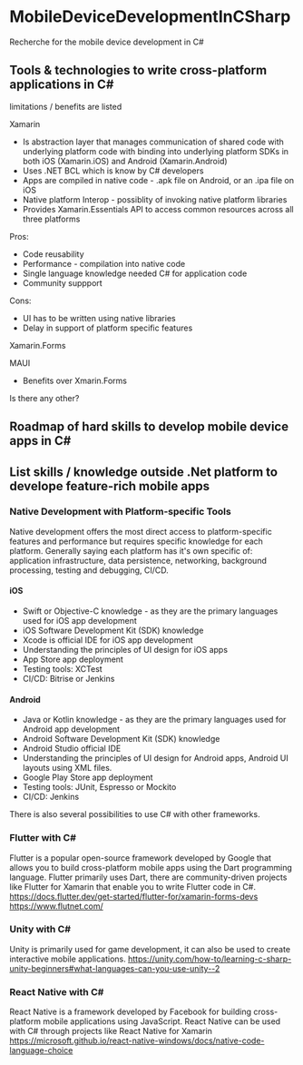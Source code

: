 # MobileDeviceDevelopmentInCSharp
Recherche for the mobile device development in C#

## Tools & technologies to write cross-platform applications in C# 
limitations / benefits are listed

Xamarin
* Is abstraction layer that manages communication of shared code with underlying platform code with binding into underlying platform SDKs in both iOS (Xamarin.iOS) and Android (Xamarin.Android)
* Uses .NET BCL which is know by C# developers
* Apps are compiled in native code - .apk file on Android, or an .ipa file on iOS
* Native platform Interop - possiblity of invoking native platform libraries
* Provides Xamarin.Essentials API to access common resources across all three platforms

Pros:
* Code reusability
* Performance - compilation into native code
* Single language knowledge needed C# for application code
* Community suppport

Cons:
* UI has to be written using native libraries
* Delay in support of platform specific features

Xamarin.Forms

MAUI
* Benefits over Xmarin.Forms

Is there any other?

## Roadmap of hard skills to develop mobile device apps in C#

## List skills / knowledge outside .Net platform to develope feature-rich mobile apps

### Native Development with Platform-specific Tools
Native development offers the most direct access to platform-specific features and performance but requires specific knowledge for each platform.
Generally saying each platform has it's own specific of: application infrastructure, data persistence, networking, background processing, testing and debugging, CI/CD.

#### iOS
* Swift or Objective-C knowledge - as they are the primary languages used for iOS app development
* iOS Software Development Kit (SDK) knowledge
* Xcode is official IDE for iOS app development
* Understanding the principles of UI design for iOS apps
* App Store app deployment
* Testing tools: XCTest
* CI/CD: Bitrise or Jenkins
  
#### Android
* Java or Kotlin knowledge - as they are the primary languages used for Android app development
* Android Software Development Kit (SDK) knowledge
* Android Studio official IDE
* Understanding the principles of UI design for Android apps, Android UI layouts using XML files.
* Google Play Store app deployment
* Testing tools: JUnit, Espresso or Mockito
* CI/CD: Jenkins

There is also several possibilities to use C# with other frameworks.

### Flutter with C#
Flutter is a popular open-source framework developed by Google that allows you to build cross-platform mobile apps using the Dart programming language.
Flutter primarily uses Dart, there are community-driven projects like Flutter for Xamarin that enable you to write Flutter code in C#.
https://docs.flutter.dev/get-started/flutter-for/xamarin-forms-devs
https://www.flutnet.com/

### Unity with C#
Unity is primarily used for game development, it can also be used to create interactive mobile applications.
https://unity.com/how-to/learning-c-sharp-unity-beginners#what-languages-can-you-use-unity--2

### React Native with C#
React Native is a framework developed by Facebook for building cross-platform mobile applications using JavaScript.
React Native can be used with C# through projects like React Native for Xamarin
https://microsoft.github.io/react-native-windows/docs/native-code-language-choice
